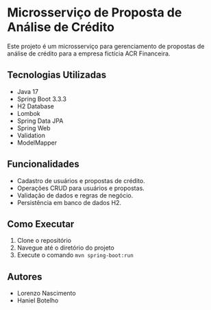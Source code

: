 # Microsserviço de Proposta de Análise de Crédito

Este projeto é um microsserviço para gerenciamento de propostas de análise de crédito para a empresa fictícia ACR Financeira.

## Tecnologias Utilizadas

- Java 17
- Spring Boot 3.3.3
- H2 Database
- Lombok
- Spring Data JPA
- Spring Web
- Validation
- ModelMapper

## Funcionalidades

- Cadastro de usuários e propostas de crédito.
- Operações CRUD para usuários e propostas.
- Validação de dados e regras de negócio.
- Persistência em banco de dados H2.

## Como Executar

1. Clone o repositório
2. Navegue até o diretório do projeto
3. Execute o comando `mvn spring-boot:run`

## Autores

- Lorenzo Nascimento
- Haniel Botelho
